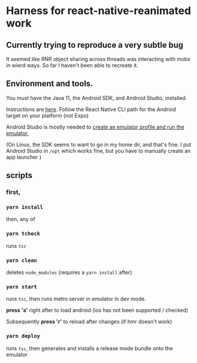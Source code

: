 # Harness for react-native-reanimated work

## Currently trying to reproduce a very subtle bug

It seemed like RNR object sharing across threads was interacting with mobx in wierd ways.
So far I haven't been able to recreate it.

## Environment and tools.

You must have the Java 11, the Android SDK, and Android Studio, installed.

Instructions are [here](https://reactnative.dev/docs/environment-setup). Follow the React Native CLI path for the Android target on your platform (not Expo)

Android Studio is mostly needed to [create an emulator profile and run the emulator.](https://developer.android.com/studio/run/managing-avds)

(On Linux, the SDK seems to want to go in my home dir, and that's fine. I put Android Studio in `/opt` which works fine, but you have to manually create an app launcher )


## scripts

### first,
### `yarn install`

then, any of

### `yarn tcheck` 
runs `tsc`

### `yarn clean` 
deletes `node_modules` (requires a `yarn install` after)

### `yarn start`
runs `tsc`, then runs metro server in emulator in dev mode.

**press 'a'** right after to load android (ios has not been supported / checked)

Subsequently **press 'r'** to reload after changes (if hmr doesn't work)

### `yarn deploy` 
runs `tsc`, then generates and installs a release mode bundle onto the emulator

